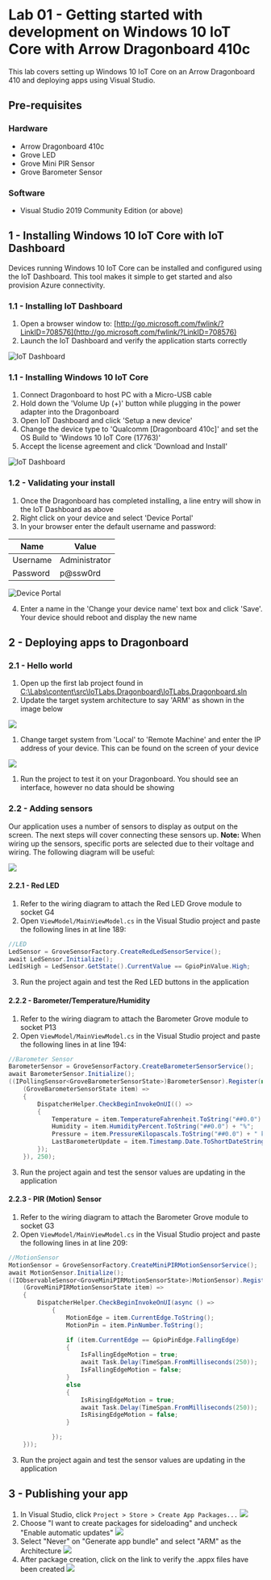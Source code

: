 # Lab 01 - Getting started with development on Windows 10 IoT Core with Arrow Dragonboard 410c

This lab covers setting up Windows 10 IoT Core on an Arrow Dragonboard 410 and deploying apps using Visual Studio.

## Pre-requisites
### Hardware
* Arrow Dragonboard 410c
* Grove LED
* Grove Mini PIR Sensor
* Grove Barometer Sensor


### Software
* Visual Studio 2019 Community Edition (or above)

## 1 - Installing Windows 10 IoT Core with IoT Dashboard

Devices running Windows 10 IoT Core can be installed and configured using the IoT Dashboard. This tool makes it simple to get started and also provision Azure connectivity.

### 1.1 - Installing IoT Dashboard

1. Open a browser window to: [http://go.microsoft.com/fwlink/?LinkID=708576](http://go.microsoft.com/fwlink/?LinkID=708576)
1. Launch the IoT Dashboard and verify the application starts correctly

![IoT Dashboard](./media/1_iotdashboard.png)

### 1.1 - Installing Windows 10 IoT Core

1. Connect Dragonboard to host PC with a Micro-USB cable
1. Hold down the 'Volume Up (+)' button while plugging in the power adapter into the Dragonboard
1. Open IoT Dashboard and click 'Setup a new device'
1. Change the device type to 'Qualcomm \[Dragonboard 410c\]' and set the OS Build to 'Windows 10 IoT Core (17763)'
1. Accept the license agreement and click 'Download and Install'

![IoT Dashboard](./media/1_iotdashboard2.png)


### 1.2 - Validating your install

1. Once the Dragonboard has completed installing, a line entry will show in the IoT Dashboard as above
2. Right click on your device and select 'Device Portal'
3. In your browser enter the default username and password:

|Name    |Value|
|--------|-----|
|Username|Administrator|
|Password|p@ssw0rd|

![Device Portal](./media/1_deviceportal1.png)

4. Enter a name in the 'Change your device name' text box and click 'Save'. Your device should reboot and display the new name 



## 2 - Deploying apps to Dragonboard

### 2.1 - Hello world

1. Open up the first lab project found in [C:\Labs\content\src\IoTLabs.Dragonboard\IoTLabs.Dragonboard.sln](file:///C:\Labs\content\src\IoTLabs.Dragonboard.sln) 
1. Update the target system architecture to say 'ARM' as shown in the image below

![](./media/1_vs3.png)

1. Change target system from 'Local' to 'Remote Machine' and enter the IP address of your device. This can be found on the screen of your device

![](./media/1_vs2.png)

1. Run the project to test it on your Dragonboard. You should see an interface, however no data should be showing

### 2.2 - Adding sensors

Our application uses a number of sensors to display as output on the screen. The next steps will cover connecting these sensors up. **Note:** When wiring up the sensors, specific ports are selected due to their voltage and wiring. The following diagram will be useful:

![](./media/1_wiring.png)

#### 2.2.1 - Red LED

1. Refer to the wiring diagram to attach the Red LED Grove module to socket G4
2. Open ```ViewModel/MainViewModel.cs``` in the Visual Studio project and paste the following lines in at line 189:
```csharp
//LED
LedSensor = GroveSensorFactory.CreateRedLedSensorService();
await LedSensor.Initialize();
LedIsHigh = LedSensor.GetState().CurrentValue == GpioPinValue.High;
``` 
3. Run the project again and test the Red LED buttons in the application

#### 2.2.2 - Barometer/Temperature/Humidity

1. Refer to the wiring diagram to attach the Barometer Grove module to socket P13
2. Open ```ViewModel/MainViewModel.cs``` in the Visual Studio project and paste the following lines in at line 194:

```csharp
//Barometer Sensor
BarometerSensor = GroveSensorFactory.CreateBarometerSensorService();
await BarometerSensor.Initialize();
((IPollingSensor<GroveBarometerSensorState>)BarometerSensor).Register(new Action<GroveBarometerSensorState>(
    (GroveBarometerSensorState item) =>
    {
        DispatcherHelper.CheckBeginInvokeOnUI(() =>
        {
            Temperature = item.TemperatureFahrenheit.ToString("##0.0") + " F";
            Humidity = item.HumidityPercent.ToString("##0.0") + "%";
            Pressure = item.PressureKilopascals.ToString("##0.0") + " kPA";
            LastBarometerUpdate = item.Timestamp.Date.ToShortDateString() + " " + item.Timestamp.Date.ToLongTimeString();
        });
    }), 250);
``` 
3. Run the project again and test the sensor values are updating in the application

#### 2.2.3 - PIR (Motion) Sensor

1. Refer to the wiring diagram to attach the Barometer Grove module to socket G3
2. Open ```ViewModel/MainViewModel.cs``` in the Visual Studio project and paste the following lines in at line 209:

```csharp
//MotionSensor
MotionSensor = GroveSensorFactory.CreateMiniPIRMotionSensorService();
await MotionSensor.Initialize();
((IObservableSensor<GroveMiniPIRMotionSensorState>)MotionSensor).Register(new Action<GroveMiniPIRMotionSensorState>(
    (GroveMiniPIRMotionSensorState item) =>
    {
        DispatcherHelper.CheckBeginInvokeOnUI(async () =>
            {
                MotionEdge = item.CurrentEdge.ToString();
                MotionPin = item.PinNumber.ToString();

                if (item.CurrentEdge == GpioPinEdge.FallingEdge)
                {
                    IsFallingEdgeMotion = true;
                    await Task.Delay(TimeSpan.FromMilliseconds(250));
                    IsFallingEdgeMotion = false;
                }
                else
                {
                    IsRisingEdgeMotion = true;
                    await Task.Delay(TimeSpan.FromMilliseconds(250));
                    IsRisingEdgeMotion = false;
                }

            });
    }));
``` 
3. Run the project again and test the sensor values are updating in the application

## 3 - Publishing your app

1. In Visual Studio, click ```Project > Store > Create App Packages...```
![](./media/1_createapppackages.png)
2. Choose "I want to create packages for sideloading" and uncheck "Enable automatic updates"
![](./media/1_createapppackages4.png)
3. Select "Never" on "Generate app bundle" and select "ARM" as the Architecture 
![](./media/1_createapppackages2.png)
4. After package creation, click on the link to verify the .appx files have been created
![](./media/1_createapppackages5.png)




